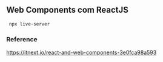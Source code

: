 ## Web Components com ReactJS
` npx live-server`
### Reference
https://itnext.io/react-and-web-components-3e0fca98a593